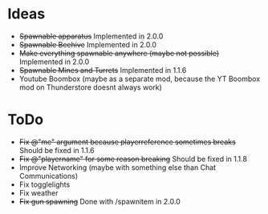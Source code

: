 # Ideas
- ~~Spawnable apparatus~~ Implemented in 2.0.0
- ~~Spawnable Beehive~~ Implemented in 2.0.0
- ~~Make everything spawnable anywhere (maybe not possible)~~ Implemented in 2.0.0
- ~~Spawnable Mines and Turrets~~ Implemented in 1.1.6
- Youtube Boombox (maybe as a separate mod, because the YT Boombox mod on Thunderstore doesnt always work)

# ToDo
- ~~Fix @"me" argument because playerreference sometimes breaks~~ Should be fixed in 1.1.6
- ~~Fix @"playername" for some reason breaking~~ Should be fixed in 1.1.8
- Improve Networking (maybe with something else than Chat Communications)
- Fix togglelights
- Fix weather
- ~~Fix gun spawning~~ Done with /spawnitem in 2.0.0

